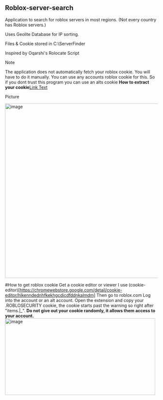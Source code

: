 ## Roblox-server-search

Application to search for roblox servers in most regions.
(Not every country has Roblox servers.)

Uses Geolite Database for IP sorting.

Files & Cookie stored in C:\ServerFinder

Inspired by Oqarshi's Rolocate Script

> [!NOTE]
> The application does not automatically fetch your roblox cookie. You will have to do it manually.
> You can use any accounts roblox cookie for this. So if you dont trust this program you can use an alts cookie
> **How to extract your cookie**[Link Text](#how-to-get-roblox-cookie)


Picture

<img width="798" height="576" alt="image" src="https://github.com/user-attachments/assets/667831e9-14ca-4063-85aa-0d2cebc2b7ed" />


#How to get roblox cookie
Get a cookie editor or viewer I use (cookie-editor)[https://chromewebstore.google.com/detail/cookie-editor/hlkenndednhfkekhgcdicdfddnkalmdm]
Then go to roblox.com
Log into the account or an alt account.
Open the extension and copy your .ROBLOSECURITY cookie, the cookie starts past the warning so right after "items.|_".
**Do not give out your cookie randomly, it allows them access to your account.**
<img width="495" height="253" alt="image" src="https://github.com/user-attachments/assets/14fa17cc-cdaf-41ba-bb76-02be75fcfc11" />


